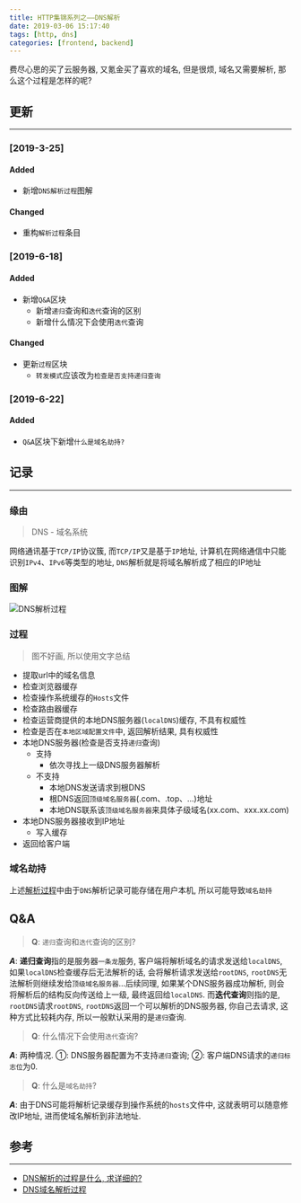 ```yaml
---
title: HTTP集锦系列之——DNS解析
date: 2019-03-06 15:17:40
tags: [http, dns]
categories: [frontend, backend]
---
```


费尽心思的买了云服务器, 又氪金买了喜欢的域名, 但是很烦, 域名又需要解析, 那么这个过程是怎样的呢?


<!-- more -->


## 更新

------

### [2019-3-25]

#### Added

- 新增`DNS解析过程`图解

#### Changed

- 重构`解析过程`条目

### [2019-6-18]

#### Added

- 新增`Q&A`区块
  - 新增`递归`查询和`迭代`查询的区别
  - 新增什么情况下会使用`迭代`查询

#### Changed

- 更新`过程`区块
  - `转发模式`应该改为`检查是否支持递归查询`

### [2019-6-22]

#### Added

- `Q&A`区块下新增`什么是域名劫持?`

## 记录

------

### 缘由

> DNS - 域名系统

网络通讯基于`TCP/IP`协议簇, 而`TCP/IP`又是基于`IP`地址, 计算机在网络通信中只能识别`IPv4`、`IPv6`等类型的地址, `DNS`解析就是将域名解析成了相应的IP地址

### 图解

![DNS解析过程](https://oos.blog.yyge.top/2019/3/6/HTTP%E9%9B%86%E9%94%A6%E7%B3%BB%E5%88%97%E4%B9%8B%E2%80%94%E2%80%94DNS%E8%A7%A3%E6%9E%90/images/1.jpg?imageView2/0/q/75|watermark/2/text/6Ziz5ZOl5bCP56uZ/font/5b6u6L2v6ZuF6buR/fontsize/440/fill/IzE4OTBGRg==/dissolve/100/gravity/SouthEast/dx/10/dy/10|imageslim)

### 过程

> 图不好画, 所以使用文字总结

- 提取url中的域名信息
- 检查浏览器缓存
- 检查操作系统缓存的`Hosts`文件
- 检查路由器缓存
- 检查运营商提供的本地DNS服务器(`localDNS`)缓存, 不具有权威性
- 检查是否在`本地区域配置文件`中, 返回解析结果, 具有权威性
- 本地DNS服务器(检查是否支持`递归`查询)
  - 支持
    - 依次寻找上一级DNS服务器解析
  - 不支持
    - 本地DNS发送请求到根DNS
    - 根DNS返回`顶级域名服务器`(.com、.top、...)地址
    - 本地DNS联系该`顶级域名服务器`来具体子级域名(xx.com、xxx.xx.com)
- 本地DNS服务器接收到IP地址
  - 写入缓存
- 返回给客户端

### 域名劫持

上述[解析过程](#过程)中由于`DNS`解析记录可能存储在用户本机, 所以可能导致`域名劫持`

## Q&A

> **Q**: `递归`查询和`迭代`查询的区别?

***A***: **递归查询**指的是服务器`一条龙`服务, 客户端将解析域名的请求发送给`localDNS`, 如果`localDNS`检查缓存后无法解析的话, 会将解析请求发送给`rootDNS`, `rootDNS`无法解析则继续发给`顶级域名服务器`...后续同理, 如果某个DNS服务器成功解析, 则会将解析后的结构反向传送给上一级, 最终返回给`localDNS`. 而**迭代查询**则指的是, `rootDNS`请求`rootDNS`, `rootDNS`返回一个可以解析的DNS服务器, 你自己去请求, 这种方式比较耗内存, 所以一般默认采用的是`递归`查询.

> **Q**: 什么情况下会使用`迭代`查询?

***A***: 两种情况. ①: DNS服务器配置为不支持`递归`查询; ②: 客户端DNS请求的`递归标志位`为0.

> **Q**: 什么是`域名劫持`?

***A***: 由于DNS可能将解析记录缓存到操作系统的`hosts`文件中, 这就表明可以随意修改IP地址, 进而使域名解析到非法地址.

## 参考

------

- [DNS解析的过程是什么, 求详细的?](https://www.zhihu.com/question/23042131)
- [DNS域名解析过程](https://blog.csdn.net/zhangyuan19880606/article/details/51141610)